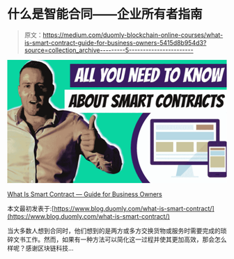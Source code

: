 # 什么是智能合同——企业所有者指南

> 原文：<https://medium.com/duomly-blockchain-online-courses/what-is-smart-contract-guide-for-business-owners-5415d8b954d3?source=collection_archive---------5----------------------->

![](img/99e6c5b2c1304a94f6907eeed114b30a.png)

[What Is Smart Contract — Guide for Business Owners](https://www.blog.duomly.com/what-is-smart-contract/)

本文最初发表于:[https://www.blog.duomly.com/what-is-smart-contract/](https://www.blog.duomly.com/what-is-smart-contract/)

当大多数人想到合同时，他们想到的是两方或多方交换货物或服务时需要完成的琐碎文书工作。然而，如果有一种方法可以简化这一过程并使其更加高效，那会怎么样呢？感谢区块链科技…